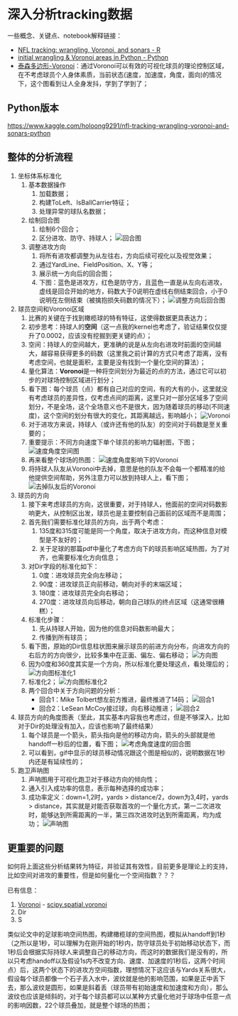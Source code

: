# 深入分析tracking数据

一些概念、关键点、notebook解释链接：
- [NFL tracking: wrangling, Voronoi, and sonars - R](https://www.kaggle.com/statsbymichaellopez/nfl-tracking-wrangling-voronoi-and-sonars)
- [initial wrangling & Voronoi areas in Python - Python](https://www.kaggle.com/cpmpml/initial-wrangling-voronoi-areas-in-python)
- [泰森多边形-Voronoi](https://baike.baidu.com/item/%E6%B3%B0%E6%A3%AE%E5%A4%9A%E8%BE%B9%E5%BD%A2/3428661?fromtitle=voronoi&fromid=9089406&fr=aladdin)：通过Voronoi可以有效的可视化球员的理论控制区域，在不考虑球员个人身体素质，当前状态(速度，加速度，角度，面向)的情况下，这个图看到让人全身发抖，学到了学到了；

## Python版本
https://www.kaggle.com/holoong9291/nfl-tracking-wrangling-voronoi-and-sonars-python

## 整体的分析流程
1. 坐标体系标准化
    1. 基本数据操作
        1. 加载数据；
        2. 构建ToLeft、IsBallCarrier特征；
        3. 处理异常的球队名数据；
    2. 绘制回合图
        1. 绘制6个回合；
        2. 区分进攻、防守、持球人；
    ![回合图](./image/回合图.png)
    3. 调整进攻方向
        1. 将所有进攻都调整为从左往右，方向后续可视化以及视觉效果；
        2. 通过YardLine、FieldPosition、X、Y等；
        3. 展示统一方向后的回合图；
        4. 下图：蓝色是进攻方，红色是防守方，且蓝色一直是从左向右进攻，虚线是回合开始的地方，码数大于0说明在虚线右侧结束回合，小于0说明在左侧结束（被擒抱损失码数的情况下）；
    ![调整方向后回合图](./image/调整后回合图.png)
2. 球员空间和Voronoi区域
    1. 比赛的关键在于找到橄榄球的特有特征，这使得数据更具表达力；
    2. 初步思考：持球人的**空间**（这一点我的kernel也考虑了，验证结果仅仅提升了0.0002，应该没有挖掘到更关键的点）；
    3. 空间：持球人的空间越大，更准确的说是从左向右进攻时前面的空间越大，越容易获得更多的码数（这里我之前计算的方式只考虑了距离，没有考虑空间，也就是面积，主要是没有找到一个量化空间的算法）；
    4. 量化算法：**Voronoi**是一种将空间划分为最近的点的方法，通过它可以初步的对球场控制区域进行划分；
    5. 看下图：每个球员（点）都有自己对应的空间，有的大有的小，这里就没有考虑球员的差异性，仅考虑点间的距离，这里只对一部分区域多了空间划分，不是全场，这个全场意义也不是很大，因为随着球员的移动(不同速度)，这个空间的划分有很大的变化，其距离越远，影响越小；
    ![Voronoi](./image/Voronoi.png)
    6. 对于进攻方来说，持球人（或许还有他的队友）的空间对于码数是至关重要的；
    7. 重要提示：不同方向速度下单个球员的影响力辐射图，下图；
    ![速度角度空间图](./image/速度角度空间图.png)
    8. 再来看整个球场的热图：
    ![速度角度影响下的Voronoi](./image/球员方向后空间图.png)
    9. 将持球人队友从Voronoi中去掉，意思是他的队友不会每一个都精准的给他提供空间帮助，另外注意力可以放到持球人上，看下图；
    ![去掉队友后的Voronoi](./image/去除队友后空间图.png)
3. 球员的方向
    1. 接下来考虑球员的方向，这很重要，对于持球人，他面前的空间对码数影响更大，从控制区出发，球员也是主要控制自己面前的区域而不是周围；
    2. 首先我们需要标准化球员的方向，出于两个考虑：
        1. 135度和315度可能是同一个角度，取决于进攻方向，而这种信息对模型是不友好的；
        2. 关于足球的那篇pdf中量化了考虑方向下的球员影响区域热图，为了对齐，也需要标准化方向信息；
    3. 对Dir字段的标准化如下：
        1. 0度：进攻球员完全向左移动；
        2. 90度：进攻球员正向前移动，朝向对手的末端区域；
        3. 180度：进攻球员完全向右移动；
        4. 270度：进攻球员向后移动，朝向自己球队的终点区域（这通常很糟糕）；
    4. 标准化步骤：
        1. 先从持球人开始，因为他的信息对码数影响最大；
        2. 传播到所有球员；
    5. 看下图，原始的Dir信息柱状图来展示球员的前进方向分布，向进攻方向的右后方的方向很少，比较多集中在正面、偏左、偏右移动；
    ![方向图](./image/方向图.png)
    6. 因为0度和360度其实是一个方向，所以标准化要处理这点，看处理后的；
    ![方向图标准化1](./image/方向图标准化1.png)
    7. 标准化2；
    ![方向图标准化2](./image/方向图标准化2.png)
    8. 两个回合中关于方向问题的分析：
        - 回合1：Mike Tolbert想左前方推进，最终推进了14码；
        ![回合1](./image/回合1.gif)
        - 回合2：LeSean McCoy接过球，向右移动推进；
        ![回合2](./image/回合2.gif)
4. 球员方向的角度图表（至此，其实基本内容我也考虑过，但是不够深入，比如对于Dir的处理没有加入，应该也影响了最终结果）
    1. 每个球员是一个箭头，箭头指向是他的移动方向，箭头的头部就是他handoff一秒后的位置，看下图；
    ![考虑角度速度的回合图](./image/考虑角度速度的回合图.png)
    2. 可以看到，gif中显示的球员移动情况跟这个图是相似的，说明数据在1秒内还是有延续性的；
5. 跑卫声呐图
    1. 声呐图用于可视化跑卫对于移动方向的倾向性；
    2. 通入引入成功率的信息，表示每种选择的成功率；
    3. 成功率定义：down=1,2时，yards > distance/2，down为3,4时，yards > distance，其实就是对能否获取首攻的一个量化方式，第一二次进攻时，能够达到所需距离的一半，第三四次进攻时达到所需距离，均为成功；
    ![声呐图](./image/senor.png)

## 更重要的问题
如何将上面这些分析结果转为特征，并验证其有效性，目前更多是理论上的支持，比如空间对进攻的重要性，但是如何量化一个空间指数？？？

已有信息：
1. [Voronoi](https://liaocy.net/2018/20180614-voronoi/) - [scipy.spatial.voronoi](https://docs.scipy.org/doc/scipy/reference/generated/scipy.spatial.Voronoi.html)
2. Dir
3. S

类似论文中的足球影响空间热图，构建橄榄球的空间热图，模拟从handoff到1秒（之所以是1秒，可以理解为在刚开始的1秒内，防守球员处于初始移动状态下，而1秒后会根据实际持球人来调整自己的移动方向，而这时的数据我们是没有的，所以只考虑handoff以及假设1s内不改变方向、速度、加速度的1秒后，这两个时间点）后，这两个状态下的进攻方空间指数，理想情况下这应该与Yards关系很大，假设每个球员都像一个石子丢入水中，波纹就是他的影响范围，如果是正中丢下去，那么波纹是圆形，如果是斜着丢（球员带有初始速度和加速度和方向），那么波纹也应该是倾斜的，对于每个球员都可以以某种方式量化他对于球场中任意一点的影响因数，22个球员叠加，就是整个球场的热图；
